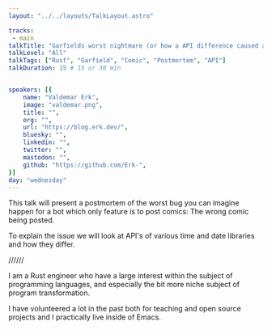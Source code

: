 ```yaml
---
layout: "../../layouts/TalkLayout.astro"

tracks: 
 - main
talkTitle: "Garfields worst nightmare (or how a API difference caused a bad bug)"
talkLevel: "All"
talkTags: ["Rust", "Garfield", "Comic", "Postmortem", "API"]
talkDuration: 15 # 15 or 30 min


speakers: [{
    name: "Valdemar Erk",
    image: "valdemar.png",
    title: "",
    org: "",
    url: "https://blog.erk.dev/",
    bluesky: "",
    linkedin: "",
    twitter: "",
    mastodon: "",
    github: "https://github.com/Erk-",
}]
day: "wednesday"
---
```


This talk will present a postmortem of the worst bug you can imagine happen for a bot which only feature is to post comics: The wrong comic being posted.

To explain the issue we will look at API's of various time and date libraries and how they differ.

////// <!-- sepatator between abstract and bio -->

I am a Rust engineer who have a large interest within the subject of programming languages, and especially the bit more niche subject of program transformation.

I have volunteered a lot in the past both for teaching and open source projects and I practically live inside of Emacs.


